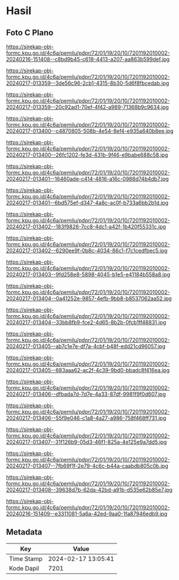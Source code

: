 # Hasil

## Foto C Plano

https://sirekap-obj-formc.kpu.go.id/4c6a/pemilu/pdpr/72/01/19/20/10/7201192010002-20240216-151408--c8bd9b45-c618-4413-a207-aa863b599def.jpg

https://sirekap-obj-formc.kpu.go.id/4c6a/pemilu/pdpr/72/01/19/20/10/7201192010002-20240217-013359--3de56c96-2cb1-4315-8b30-5d6f8fbcedab.jpg

https://sirekap-obj-formc.kpu.go.id/4c6a/pemilu/pdpr/72/01/19/20/10/7201192010002-20240217-013359--20c92ad1-70ef-4f42-a989-71368b9c9634.jpg

https://sirekap-obj-formc.kpu.go.id/4c6a/pemilu/pdpr/72/01/19/20/10/7201192010002-20240217-013400--c4870805-508b-4e54-8ef4-e935a640b8ee.jpg

https://sirekap-obj-formc.kpu.go.id/4c6a/pemilu/pdpr/72/01/19/20/10/7201192010002-20240217-013400--26fc1202-fe3d-431b-9f46-e9babe688c58.jpg

https://sirekap-obj-formc.kpu.go.id/4c6a/pemilu/pdpr/72/01/19/20/10/7201192010002-20240217-013401--16460ade-c414-4816-a16c-0988d74b4db7.jpg

https://sirekap-obj-formc.kpu.go.id/4c6a/pemilu/pdpr/72/01/19/20/10/7201192010002-20240217-013401--6bd575ef-d347-4a8c-ac0f-b733a6bb2b1d.jpg

https://sirekap-obj-formc.kpu.go.id/4c6a/pemilu/pdpr/72/01/19/20/10/7201192010002-20240217-013402--183f9826-7cc8-4dc1-a42f-1b420f55331c.jpg

https://sirekap-obj-formc.kpu.go.id/4c6a/pemilu/pdpr/72/01/19/20/10/7201192010002-20240217-013402--6290ee9f-0b8c-4034-86c1-f7c1cedfbec5.jpg

https://sirekap-obj-formc.kpu.go.id/4c6a/pemilu/pdpr/72/01/19/20/10/7201192010002-20240217-013403--9fd258e8-5898-4045-b1e5-e41184b558a8.jpg

https://sirekap-obj-formc.kpu.go.id/4c6a/pemilu/pdpr/72/01/19/20/10/7201192010002-20240217-013404--0a41252e-9857-4efb-9bb8-b8537062aa52.jpg

https://sirekap-obj-formc.kpu.go.id/4c6a/pemilu/pdpr/72/01/19/20/10/7201192010002-20240217-013404--33bb8fb9-fce2-4d65-8b2b-0fcb1ff48831.jpg

https://sirekap-obj-formc.kpu.go.id/4c6a/pemilu/pdpr/72/01/19/20/10/7201192010002-20240217-013405--ab7c1e7e-df7a-4cbf-b48f-edd21cd96057.jpg

https://sirekap-obj-formc.kpu.go.id/4c6a/pemilu/pdpr/72/01/19/20/10/7201192010002-20240217-013405--683aaa62-ac2f-4c39-9bd0-bbadc8f416ea.jpg

https://sirekap-obj-formc.kpu.go.id/4c6a/pemilu/pdpr/72/01/19/20/10/7201192010002-20240217-013406--dfbada7d-7d7e-4a33-87df-9981f9f0d607.jpg

https://sirekap-obj-formc.kpu.go.id/4c6a/pemilu/pdpr/72/01/19/20/10/7201192010002-20240217-013406--55f9e046-c1a8-4a27-a986-758f468ff731.jpg

https://sirekap-obj-formc.kpu.go.id/4c6a/pemilu/pdpr/72/01/19/20/10/7201192010002-20240217-013407--31f126b9-05d3-46f1-825a-4e125e9a7dd5.jpg

https://sirekap-obj-formc.kpu.go.id/4c6a/pemilu/pdpr/72/01/19/20/10/7201192010002-20240217-013407--7fb69f1f-2e79-4c6c-b44a-caabdb805c0b.jpg

https://sirekap-obj-formc.kpu.go.id/4c6a/pemilu/pdpr/72/01/19/20/10/7201192010002-20240217-013408--39638d7b-62da-42bd-a91b-d535e62b85e7.jpg

https://sirekap-obj-formc.kpu.go.id/4c6a/pemilu/pdpr/72/01/19/20/10/7201192010002-20240216-151409--e3311081-5a6a-42ed-9aa0-1fa87946edb9.jpg


## Metadata

| Key        | Value               |
| ---------- | ------------------- |
| Time Stamp | 2024-02-17 13:05:41 |
| Kode Dapil | 7201                |



